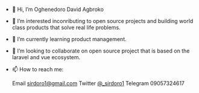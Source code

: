 - 👋 Hi, I’m Oghenedoro David Agbroko
- 👀 I’m interested inconributing to open source projects and building world class products that solve real life problems.
- 🌱 I’m currently learning product management.
- 💞️ I’m looking to collaborate on open source project that is based on the laravel and vue ecosystem. 
- 📫 How to reach me:  
  
  Email sirdoro1@gmail.com
  Twitter <a href="https://twitter.com/_sirdoro1">@_sirdoro1</a>
  Telegram 09057324617
  

<!---
sirdoro1/sirdoro1 is a ✨ special ✨ repository because its `README.md` (this file) appears on your GitHub profile.
You can click the Preview link to take a look at your changes.
--->
